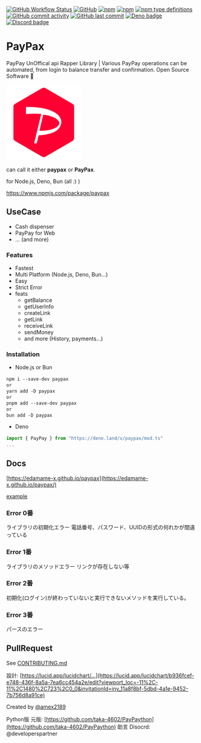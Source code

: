 [![GitHub Workflow Status](https://img.shields.io/github/actions/workflow/status/EdamAme-x/paypax/test.yml?branch=main)](https://github.com/EdamAme-x/paypax/actions)
[![GitHub](https://img.shields.io/github/license/EdamAme-x/paypax)](https://github.com/EdamAme-x/paypax/blob/main/LICENSE)
[![npm](https://img.shields.io/npm/v/paypax)](https://www.npmjs.com/package/paypax)
[![npm](https://img.shields.io/npm/dm/paypax)](https://www.npmjs.com/package/paypax)
[![npm type definitions](https://img.shields.io/npm/types/paypax)](https://www.npmjs.com/package/paypax)
[![GitHub commit activity](https://img.shields.io/github/commit-activity/m/EdamAme-x/paypax)](https://github.com/EdamAme-x/paypax/pulse)
[![GitHub last commit](https://img.shields.io/github/last-commit/EdamAme-x/paypax)](https://github.com/EdamAme-x/paypax/commits/main)
[![Deno badge](https://img.shields.io/endpoint?url=https%3A%2F%2Fdeno-visualizer.danopia.net%2Fshields%2Flatest-version%2Fx%2Fpaypax%2Fmod.ts)](https://doc.deno.land/https/deno.land/x/paypax/mod.ts)
[![Discord badge](https://img.shields.io/discord/1115195558743781408?label=Discord&logo=Discord)](https://discord.gg/ctkpaarr)
# PayPax
PayPay UnOffical api Rapper Library | Various PayPay operations can be automated, from login to balance transfer and confirmation.
Open Source Software 🎁

<img src="/docs/docs/public/favicon.png" width="200" height="200" alt="icon" />

can call it either **paypax** or **PayPax**.

for Node.js, Deno, Bun (all :) )

https://www.npmjs.com/package/paypax

## UseCase
- Cash dispenser
- PayPay for Web
- ... (and more)

### Features
- Fastest
- Multi Platform (Node.js, Deno, Bun...)
- Easy
- Strict Error
- feats
    - getBalance
    - getUserInfo
    - createLink
    - getLink
    - receiveLink
    - sendMoney
    - and more (History, payments...)

### Installation

- Node.js or Bun
```shell
npm i --save-dev paypax
or
yarn add -D paypax
or
pnpm add --save-dev paypax
or
bun add -D paypax
```

- Deno
```typescript
import { PayPay } from "https://deno.land/x/paypax/mod.ts"
...
```

## Docs
[https://edamame-x.github.io/paypax](https://edamame-x.github.io/paypax/)

[example](./example)

### Error 0番
ライブラリの初期化エラー
電話番号、パスワード、UUIDの形式の何れかが間違っている

### Error 1番
ライブラリのメソッドエラー
リンクが存在しない等

### Error 2番
初期化(ログイン)が終わっていないと実行できないメソッドを実行している。

### Error 3番
パースのエラー

## PullRequest
See [CONTRIBUTING.md](./CONTRIBUTING.md)

設計: [https://lucid.app/lucidchart/...](https://lucid.app/lucidchart/b936fcef-e748-436f-8a5a-7ea6cc454a2e/edit?viewport_loc=-11%2C-11%2C1480%2C723%2C0_0&invitationId=inv_11a8f8bf-5dbd-4a1e-9452-7b756d8a91ce)

Created by [@amex2189](https://ame-x.net)

Python版 元版: [https://github.com/taka-4602/PayPaython](https://github.com/taka-4602/PayPaython)
助言 Disocrd: @developerspartner 
